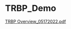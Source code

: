 # TRBP_Demo
[TRBP Overview_05172022.pdf](https://github.com/msr3nf/TRBP_Demo/files/8719267/TRBP.Overview_05172022.pdf)

